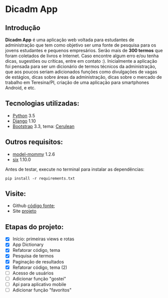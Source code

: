 # Dicadm App

## Introdução

**Dicadm App** é uma aplicação web voltada para estudantes de administração que tem como objetivo ser uma fonte de pesquisa para os jovens estudantes e pequenos empresários.
Serão mais de **300 termos** que foram coletados de livros e Internet. Caso encontre algum erro e/ou tenha dicas, sugestões ou críticas, entre em contato :).
Inicialmente a aplicação foi pensada para ser um dicionário de termos técnicos da administração, que aos poucos seriam adicionados funções como divulgações de vagas de estágios, dicas sobre áreas da administração, dicas sobre o mercado de trabalho em Teresina/PI, criação de uma aplicação para smartphones Android, e etc.

## Tecnologias utilizadas:

* [Python](https://www.python.org/) 3.5
* [Django](https://www.djangoproject.com/) 1.10
* [Bootstrap](http://getbootstrap.com/) 3.3, tema: [Cerulean](https://bootswatch.com/cerulean/)

## Outros requisitos:

* [model-mommy](https://pypi.python.org/pypi/model_mommy) 1.2.6
* [six](https://pypi.python.org/pypi/six) 1.10.0

Antes de testar, execute no terminal para instalar as dependências:

`pip install -r requirements.txt`

## Visite:

* Github [código fonte](https://github.com/VictorHolanda21/dicadm_django);
* Site [projeto](https://victorholanda21.pythonanywhere.com/)

## Etapas do projeto:

- [x] Início: primeiras views e rotas
- [x] App Dictionary
- [x] Refatorar código, tema
- [x] Pesquisa de termos
- [x] Paginação de resultados
- [x] Refatorar código, tema (2)
- [ ] Acesso de usuários
- [ ] Adicionar função "gostei"
- [ ] Api para aplicativo mobile
- [ ] Adicionar função "favoritos"
